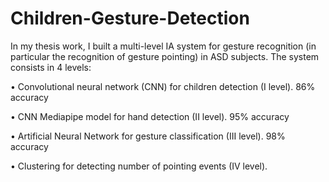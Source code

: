 # Children-Gesture-Detection
In my thesis work, I built a multi-level IA system for gesture recognition (in particular the recognition of gesture pointing) in ASD subjects. The system consists in 4 levels:

• Convolutional neural network (CNN) for children detection (I level). 86% accuracy

• CNN Mediapipe model for hand detection (II level). 95% accuracy

• Artificial Neural Network for gesture classification (III level). 98% accuracy

• Clustering for detecting number of pointing events (IV level).
